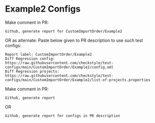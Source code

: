 # Example2 Configs
Make comment in PR:
```
Github, generate report for CustomImportOrder/Example2
```
OR as alternate:
Paste below given to PR description to use such test configs:
```
Report label: CustomImportOrder/Example2
Diff Regression config: https://raw.githubusercontent.com/checkstyle/test-configs/main/CustomImportOrder/Example2/config.xml
Diff Regression projects: https://raw.githubusercontent.com/checkstyle/test-configs/main/CustomImportOrder/Example2/list-of-projects.properties
```
Make comment in PR:
```
Github, generate report
```
OR
```
Github, generate report for configs in PR description
```

